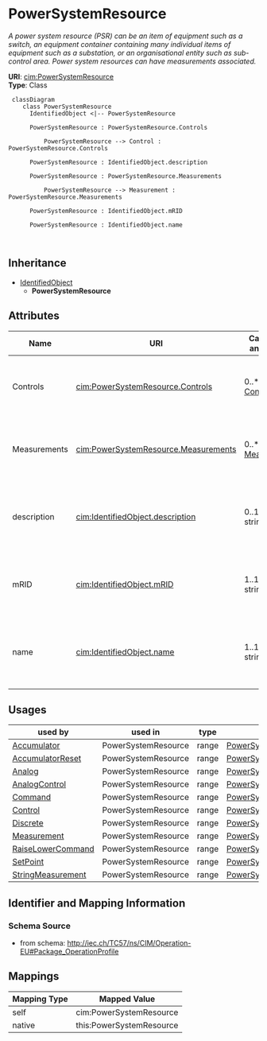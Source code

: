 # PowerSystemResource


_A power system resource (PSR) can be an item of equipment such as a switch, an equipment container containing many individual items of equipment such as a substation, or an organisational entity such as sub-control area. Power system resources can have measurements associated._





**URI**: [cim:PowerSystemResource](http://iec.ch/TC57/CIM100#PowerSystemResource)<br />
**Type**: Class




```mermaid
 classDiagram
    class PowerSystemResource
      IdentifiedObject <|-- PowerSystemResource
      
      PowerSystemResource : PowerSystemResource.Controls
        
          PowerSystemResource --> Control : PowerSystemResource.Controls
        
      PowerSystemResource : IdentifiedObject.description
        
      PowerSystemResource : PowerSystemResource.Measurements
        
          PowerSystemResource --> Measurement : PowerSystemResource.Measurements
        
      PowerSystemResource : IdentifiedObject.mRID
        
      PowerSystemResource : IdentifiedObject.name
        
      
```





## Inheritance
* [IdentifiedObject](IdentifiedObject.md)
    * **PowerSystemResource**



## Attributes


| Name | URI | Cardinality and Range | Description | Inheritance |
| ---  | --- | --- | --- | --- |
| Controls | [cim:PowerSystemResource.Controls](http://iec.ch/TC57/CIM100#PowerSystemResource.Controls) | 0..* <br />  [Control](Control.md)  | The controller outputs used to actually govern a regulating device, e | direct |
| Measurements | [cim:PowerSystemResource.Measurements](http://iec.ch/TC57/CIM100#PowerSystemResource.Measurements) | 0..* <br />  [Measurement](Measurement.md)  | The measurements associated with this power system resource | direct |
| description | [cim:IdentifiedObject.description](http://iec.ch/TC57/CIM100#IdentifiedObject.description) | 0..1 <br />  string  | The description is a free human readable text describing or naming the object | [IdentifiedObject](IdentifiedObject.md) |
| mRID | [cim:IdentifiedObject.mRID](http://iec.ch/TC57/CIM100#IdentifiedObject.mRID) | 1..1 <br />  string  | Master resource identifier issued by a model authority | [IdentifiedObject](IdentifiedObject.md) |
| name | [cim:IdentifiedObject.name](http://iec.ch/TC57/CIM100#IdentifiedObject.name) | 1..1 <br />  string  | The name is any free human readable and possibly non unique text naming the o... | [IdentifiedObject](IdentifiedObject.md) |





## Usages

| used by | used in | type | used |
| ---  | --- | --- | --- |
| [Accumulator](Accumulator.md) | PowerSystemResource | range | [PowerSystemResource](PowerSystemResource.md) |
| [AccumulatorReset](AccumulatorReset.md) | PowerSystemResource | range | [PowerSystemResource](PowerSystemResource.md) |
| [Analog](Analog.md) | PowerSystemResource | range | [PowerSystemResource](PowerSystemResource.md) |
| [AnalogControl](AnalogControl.md) | PowerSystemResource | range | [PowerSystemResource](PowerSystemResource.md) |
| [Command](Command.md) | PowerSystemResource | range | [PowerSystemResource](PowerSystemResource.md) |
| [Control](Control.md) | PowerSystemResource | range | [PowerSystemResource](PowerSystemResource.md) |
| [Discrete](Discrete.md) | PowerSystemResource | range | [PowerSystemResource](PowerSystemResource.md) |
| [Measurement](Measurement.md) | PowerSystemResource | range | [PowerSystemResource](PowerSystemResource.md) |
| [RaiseLowerCommand](RaiseLowerCommand.md) | PowerSystemResource | range | [PowerSystemResource](PowerSystemResource.md) |
| [SetPoint](SetPoint.md) | PowerSystemResource | range | [PowerSystemResource](PowerSystemResource.md) |
| [StringMeasurement](StringMeasurement.md) | PowerSystemResource | range | [PowerSystemResource](PowerSystemResource.md) |






## Identifier and Mapping Information







### Schema Source


* from schema: http://iec.ch/TC57/ns/CIM/Operation-EU#Package_OperationProfile





## Mappings

| Mapping Type | Mapped Value |
| ---  | ---  |
| self | cim:PowerSystemResource |
| native | this:PowerSystemResource |




